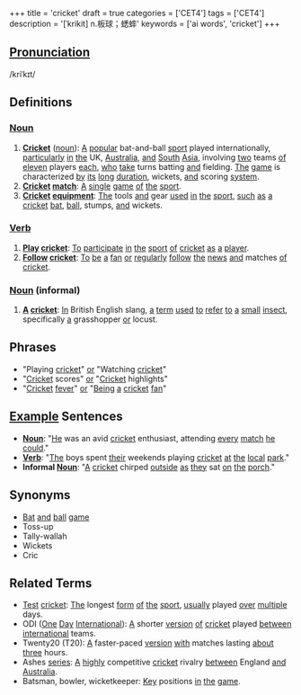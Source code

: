 +++
title = 'cricket'
draft = true
categories = ['CET4']
tags = ['CET4']
description = '[ˈkrikit] n.板球；蟋蟀'
keywords = ['ai words', 'cricket']
+++

## [Pronunciation](/post/pronunciation/)
/kriˈkɪt/

## Definitions
### [Noun](/post/noun/)
1. **[Cricket](/post/cricket/)** ([noun](/post/noun/)): [A](/post/a/) [popular](/post/popular/) bat-and-ball [sport](/post/sport/) played internationally, [particularly](/post/particularly/) [in](/post/in/) [the](/post/the/) UK, [Australia](/post/australia/), [and](/post/and/) [South](/post/south/) [Asia](/post/asia/), involving [two](/post/two/) teams [of](/post/of/) [eleven](/post/eleven/) players [each](/post/each/), [who](/post/who/) [take](/post/take/) turns batting [and](/post/and/) fielding. [The](/post/the/) [game](/post/game/) is characterized [by](/post/by/) [its](/post/its/) [long](/post/long/) [duration](/post/duration/), wickets, [and](/post/and/) scoring [system](/post/system/).
2. **[Cricket](/post/cricket/) [match](/post/match/)**: [A](/post/a/) [single](/post/single/) [game](/post/game/) [of](/post/of/) [the](/post/the/) [sport](/post/sport/).
3. **[Cricket](/post/cricket/) [equipment](/post/equipment/)**: [The](/post/the/) tools [and](/post/and/) gear [used](/post/used/) [in](/post/in/) [the](/post/the/) [sport](/post/sport/), [such](/post/such/) [as](/post/as/) [a](/post/a/) [cricket](/post/cricket/) [bat](/post/bat/), [ball](/post/ball/), stumps, [and](/post/and/) wickets.

### [Verb](/post/verb/)
1. **[Play](/post/play/) [cricket](/post/cricket/)**: [To](/post/to/) [participate](/post/participate/) [in](/post/in/) [the](/post/the/) [sport](/post/sport/) [of](/post/of/) [cricket](/post/cricket/) [as](/post/as/) [a](/post/a/) [player](/post/player/).
2. **[Follow](/post/follow/) [cricket](/post/cricket/)**: [To](/post/to/) [be](/post/be/) [a](/post/a/) [fan](/post/fan/) [or](/post/or/) [regularly](/post/regularly/) [follow](/post/follow/) [the](/post/the/) [news](/post/news/) [and](/post/and/) matches [of](/post/of/) [cricket](/post/cricket/).

### [Noun](/post/noun/) (informal)
1. **[A](/post/a/) [cricket](/post/cricket/)**: [In](/post/in/) British English slang, [a](/post/a/) [term](/post/term/) [used](/post/used/) [to](/post/to/) [refer](/post/refer/) [to](/post/to/) [a](/post/a/) [small](/post/small/) [insect](/post/insect/), specifically [a](/post/a/) grasshopper [or](/post/or/) locust.

## Phrases
- "Playing [cricket](/post/cricket/)" [or](/post/or/) "Watching [cricket](/post/cricket/)"
- "[Cricket](/post/cricket/) scores" [or](/post/or/) "[Cricket](/post/cricket/) highlights"
- "[Cricket](/post/cricket/) [fever](/post/fever/)" [or](/post/or/) "[Being](/post/being/) [a](/post/a/) [cricket](/post/cricket/) [fan](/post/fan/)"

## [Example](/post/example/) Sentences
- **[Noun](/post/noun/)**: "[He](/post/he/) was an avid [cricket](/post/cricket/) enthusiast, attending [every](/post/every/) [match](/post/match/) [he](/post/he/) [could](/post/could/)."
- **[Verb](/post/verb/)**: "[The](/post/the/) boys spent [their](/post/their/) weekends playing [cricket](/post/cricket/) [at](/post/at/) [the](/post/the/) [local](/post/local/) [park](/post/park/)."
- **Informal [Noun](/post/noun/)**: "[A](/post/a/) [cricket](/post/cricket/) chirped [outside](/post/outside/) [as](/post/as/) [they](/post/they/) sat [on](/post/on/) [the](/post/the/) [porch](/post/porch/)."

## Synonyms
- [Bat](/post/bat/) [and](/post/and/) [ball](/post/ball/) [game](/post/game/)
- Toss-up
- Tally-wallah
- Wickets
- Cric

## Related Terms
- [Test](/post/test/) [cricket](/post/cricket/): [The](/post/the/) longest [form](/post/form/) [of](/post/of/) [the](/post/the/) [sport](/post/sport/), [usually](/post/usually/) played [over](/post/over/) [multiple](/post/multiple/) days.
- ODI ([One](/post/one/) [Day](/post/day/) [International](/post/international/)): [A](/post/a/) shorter [version](/post/version/) [of](/post/of/) [cricket](/post/cricket/) played [between](/post/between/) [international](/post/international/) teams.
- Twenty20 (T20): [A](/post/a/) faster-paced [version](/post/version/) [with](/post/with/) matches lasting [about](/post/about/) [three](/post/three/) hours.
- Ashes [series](/post/series/): [A](/post/a/) [highly](/post/highly/) competitive [cricket](/post/cricket/) rivalry [between](/post/between/) England [and](/post/and/) [Australia](/post/australia/).
- Batsman, bowler, wicketkeeper: [Key](/post/key/) positions [in](/post/in/) [the](/post/the/) [game](/post/game/).
